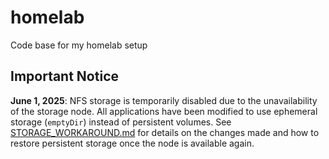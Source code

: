 # homelab
Code base for my homelab setup

## Important Notice

**June 1, 2025**: NFS storage is temporarily disabled due to the unavailability of the storage node. All applications have been modified to use ephemeral storage (`emptyDir`) instead of persistent volumes. See [STORAGE_WORKAROUND.md](./STORAGE_WORKAROUND.md) for details on the changes made and how to restore persistent storage once the node is available again.
